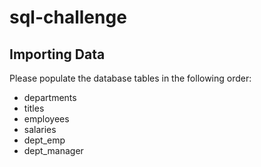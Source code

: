 # sql-challenge

## Importing Data
Please populate the database tables in the following order:
- departments
- titles
- employees
- salaries
- dept_emp
- dept_manager

